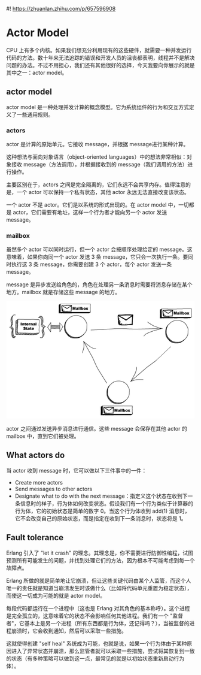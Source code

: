 #! https://zhuanlan.zhihu.com/p/657596908
# Actor Model

CPU 上有多个内核。如果我们想充分利用现有的这些硬件，就需要一种并发运行代码的方法。数十年来无法追踪的错误和开发人员的沮丧都表明，线程并不是解决问题的办法。不过不用担心，我们还有其他很好的选择，今天我要向你展示的就是其中之一：actor model。

## actor model

actor model 是一种处理并发计算的概念模型。它为系统组件的行为和交互方式定义了一些通用规则。

### actors

actor 是计算的原始单元。它接收 message，并根据 message进行某种计算。

这种想法与面向对象语言（object-oriented languages）中的想法非常相似：对象接收 message（方法调用），并根据接收到的 message（我们调用的方法）进行操作。

主要区别在于，actors 之间是完全隔离的，它们永远不会共享内存。值得注意的是，一个 actor 可以保持一个私有状态，其他 actor 永远无法直接改变该状态。

一个 actor 不是 actor。它们是以系统的形式出现的。在 actor model 中，一切都是 actor，它们需要有地址，这样一个行为者才能向另一个 actor 发送 message。

### mailbox

虽然多个 actor 可以同时运行，但一个 actor 会按顺序处理给定的 message。这意味着，如果你向同一个 actor 发送 3 条 message，它只会一次执行一条。要同时执行这 3 条 message，你需要创建 3 个 actor，每个 actor 发送一条 message。

message 是异步发送给角色的，角色在处理另一条消息时需要将消息存储在某个地方。mailbox 就是存储这些 message 的地方。

![mailbox](static/actor/mailbox.png)

actor 之间通过发送异步消息进行通信。这些 message 会保存在其他 actor 的 mailbox 中，直到它们被处理。

## What actors do

当 actor 收到 message 时，它可以做以下三件事中的一件：

- Create more actors
- Send messages to other actors
- Designate what to do with the next message：指定义这个状态在收到下一条信息时的样子，行为体如何改变状态。假设我们有一个行为类似于计算器的行为体，它的初始状态是简单的数字 0。当这个行为体收到 add(1) 消息时，它不会改变自己的原始状态，而是指定在收到下一条消息时，状态将是 1。

## Fault tolerance

Erlang 引入了 "let it crash" 的理念。其理念是，你不需要进行防御性编程，试图预测所有可能发生的问题，并找到处理它们的方法，因为根本不可能考虑到每一个故障点。

Erlang 所做的就是简单地让它崩溃，但让这些关键代码由某个人监管，而这个人唯一的责任就是知道当崩溃发生时该做什么（比如将代码单元重置为稳定状态），而使这一切成为可能的就是 actor model。

每段代码都运行在一个进程中（这也是 Erlang 对其角色的基本称呼）。这个进程是完全孤立的，这意味着它的状态不会影响任何其他进程。我们有一个 "监督者"，它基本上是另一个进程（所有东西都是行为体，还记得吗？），当被监督的进程崩溃时，它会收到通知，然后可以采取一些措施。

这就使得创建 "self heal" 系统成为可能，也就是说，如果一个行为体由于某种原因进入了异常状态并崩溃，那么监管者就可以采取一些措施，尝试将其恢复到一致的状态（有多种策略可以做到这一点，最常见的就是以初始状态重新启动行为体）。

